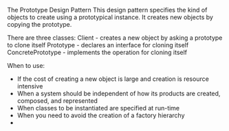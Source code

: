 The Prototype Design Pattern
This design pattern specifies the kind of objects to create using a prototypical instance.
It creates new objects by copying the prototype.

There are three classes:
Client - creates a new object by asking a prototype to clone itself
Prototype - declares an interface for cloning itself
ConcretePrototype - implements the operation for cloning itself

When to use:
- If the cost of creating a new object is large and creation is resource intensive
- When a system should be independent of how its products are created, composed, and represented
- When classes to be instantiated are specified at run-time
- When you need to avoid the creation of a factory hierarchy
- 
